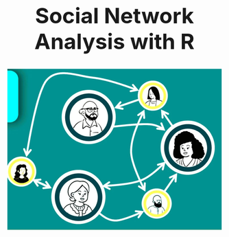 <div align="center">
  <h1 style="font-size: 50px;">Social Network Analysis with R</h1>
  <p><img src="Results/large.jpg" alt="Image1" width="500"></p>
</div>